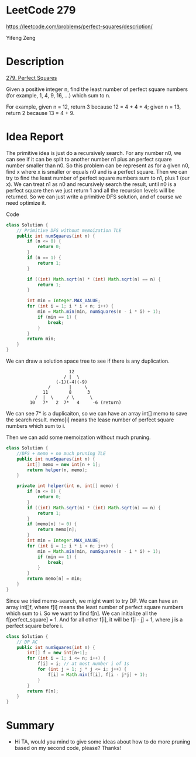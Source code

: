 # **LeetCode 279**
https://leetcode.com/problems/perfect-squares/description/

Yifeng Zeng

# Description
[279. Perfect Squares](https://leetcode.com/problems/perfect-squares/description/)

Given a positive integer n, find the least number of perfect square numbers (for example, 1, 4, 9, 16, ...) which sum to n.

For example, given n = 12, return 3 because 12 = 4 + 4 + 4; given n = 13, return 2 because 13 = 4 + 9.


# Idea Report
The primitive idea is just do a recursively search. For any number n0, we can see if it can be split to another number n1 plus an perfect square number smaller than n0. So this problem can be represent as for a given n0, find x where x is smaller or equals n0 and is a perfect square. Then we can try to find the least number of perfect square numbers sum to n1, plus 1 (our x). We can treat n1 as n0 and recursively search the result, until n0 is a perfect square then we just return 1 and all the recursion levels will be returned. So we can just write a primitive DFS solution, and of course we need optimize it.

Code
```java
class Solution {
    // Primitive DFS without memoization TLE
    public int numSquares(int n) {
        if (n <= 0) {
            return 0;
        }
        if (n == 1) {
            return 1;
        }

        if ((int) Math.sqrt(n) * (int) Math.sqrt(n) == n) {
            return 1;
        }

        int min = Integer.MAX_VALUE;
        for (int i = 1; i * i < n; i++) {
            min = Math.min(min, numSquares(n - i * i) + 1);
            if (min == 1) {
                break;
            }
        }
        return min;
    }
}
```

We can draw a solution space tree to see if there is any duplication.
```
                        12
                      / |  \
                   (-1)(-4)(-9)
                /       |     \
              11        8      3
           /  |  \     / \      \
         10   7*   2  7*   4     -6 (return)
```

We can see 7* is a duplicaiton, so we can have an array int[] memo to save the search result. memo[i] means the lease number of perfect square numbers which sum to i.

Then we can add some memoization without much pruning.
```java
class Solution {
    //DFS + memo + no much pruning TLE
    public int numSquares(int n) {
        int[] memo = new int[n + 1];
        return helper(n, memo);
    }

    private int helper(int n, int[] memo) {
        if (n <= 0) {
            return 0;
        }
        if ((int) Math.sqrt(n) * (int) Math.sqrt(n) == n) {
            return 1;
        }
        if (memo[n] != 0) {
            return memo[n];
        }
        int min = Integer.MAX_VALUE;
        for (int i = 1; i * i < n; i++) {
            min = Math.min(min, numSquares(n - i * i) + 1);
            if (min == 1) {
                break;
            }
        }
        return memo[n] = min;
    }
}
```

Since we tried memo-search, we might want to try DP.
We can have an array int[]f, where f[i] means the least number of perfect square numbers which sum to i. So we want to find f[n]. We can initialize all the f[perfect_square] = 1. And for all other f[i], it will be f[i - j] + 1, where j is a perfect square before i.

```java
class Solution {
    // DP AC
    public int numSquares(int n) {
        int[] f = new int[n+1];
        for (int i = 1; i <= n; i++) {
            f[i] = i; // at most number i of 1s
            for (int j = 1; j * j <= i; j++) {
                f[i] = Math.min(f[i], f[i - j*j] + 1);
            }
        }
        return f[n];
    }
}
```

# Summary
- Hi TA, would you mind to give some ideas about how to do more pruning based on my second code, please? Thanks!
